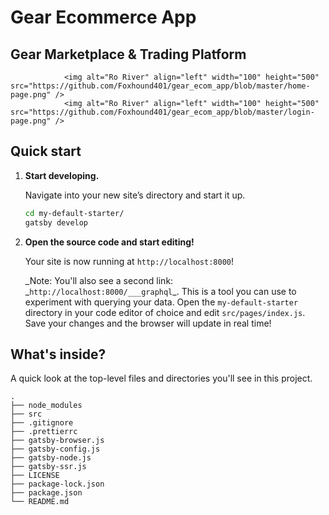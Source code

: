 # Gear Ecommerce App
## Gear Marketplace & Trading Platform 
                <img alt="Ro River" align="left" width="100" height="500" src="https://github.com/Foxhound401/gear_ecom_app/blob/master/home-page.png" />
                <img alt="Ro River" align="left" width="100" height="500" src="https://github.com/Foxhound401/gear_ecom_app/blob/master/login-page.png" />

## Quick start

1.  **Start developing.**

    Navigate into your new site’s directory and start it up.

    ```sh
    cd my-default-starter/
    gatsby develop
    ```

1.  **Open the source code and start editing!**

    Your site is now running at `http://localhost:8000`!

    _Note: You'll also see a second link: _`http://localhost:8000/___graphql`\_. This is a tool you can use to experiment with querying your data.
    Open the `my-default-starter` directory in your code editor of choice and edit `src/pages/index.js`. Save your changes and the browser will update in real time!

## What's inside?

A quick look at the top-level files and directories you'll see in this project.

    .
    ├── node_modules
    ├── src
    ├── .gitignore
    ├── .prettierrc
    ├── gatsby-browser.js
    ├── gatsby-config.js
    ├── gatsby-node.js
    ├── gatsby-ssr.js
    ├── LICENSE
    ├── package-lock.json
    ├── package.json
    └── README.md
